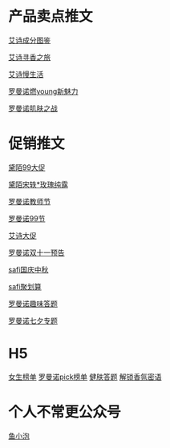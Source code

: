 # 产品卖点推文
[艾诗成分图鉴](https://mp.weixin.qq.com/s?__biz=MzA3Mzk1Mjk5NQ==&mid=2651277310&idx=1&sn=8ecfd70cd7d39adc9563dc4c1e1a5fba&chksm=84f4dc72b38355647160485afddbf1aa1eaa7197127c6f5fc0f4ac0ed0d38dc8d0218263a7de&mpshare=1&scene=1&srcid=12279CxN01njQghTfFZ4wHwm&sharer_sharetime=1609050433016&sharer_shareid=57420bf1b2a8e77744291dca63019ec0&key=edbc4005805c8af7fc27944ab9c40df28704904f07c6d8146e58d1b8ee7301715477dfa66b8b8ad1c6612f5f611326031bd6b5d42e6bb8ac29a7f125b47a8aea22641e5ae747fa5f201937afb7b1aa19e3911c384824d6dfa372fab09ff61b6f5dba63f7764dee94f3c609e846d08ba1632d945bd896118e4201dbb01bfdce62&ascene=1&uin=MjA4MzIzNDg2Mw%3D%3D&devicetype=Windows+10+x64&version=62090529&lang=zh_CN&exportkey=A%2By9Q3vvn23iV8mJ2JeaAbk%3D&pass_ticket=MxagzZCqk5GQdZsB%2BAx4h3gRyblsP1Kb7%2BFmOSEfNQpV0RsI9WiiiXsXgCDTgZCw&wx_header=0)

[艾诗寻香之旅](https://mp.weixin.qq.com/s?__biz=MzA3Mzk1Mjk5NQ==&mid=2651277402&idx=1&sn=dda4e5759bd4e8421280b7e7ef4b3974&chksm=84f4d3d6b3835ac0a48f1de74402599d5b2de450baa0cc25733b8ea49ffd5333555e09c58080&mpshare=1&scene=1&srcid=1227YrlXkOC7bizfihxoHsx0&sharer_sharetime=1609050414897&sharer_shareid=57420bf1b2a8e77744291dca63019ec0&key=77056d225dedf8315313422487a7aedb749b469cd76e1609b27e2ed47ce27eecbf81b9e9718dcc7b3e6df8242068a0556723f74a415f253d0ae48f6a6c04797ecfd8503367573da5adfa57e4da5b68fd00b5e33ab57fa20691dfe0e37310699e576030e8b200b3f6ca44f024b0a93d37966e6010bf0a9aef9b2b58532f566856&ascene=1&uin=MjA4MzIzNDg2Mw%3D%3D&devicetype=Windows+10+x64&version=62090529&lang=zh_CN&exportkey=A%2Faej%2FMY7lE9xKqGFl%2F3O1c%3D&pass_ticket=MxagzZCqk5GQdZsB%2BAx4h3gRyblsP1Kb7%2BFmOSEfNQpV0RsI9WiiiXsXgCDTgZCw&wx_header=0)

[艾诗慢生活](https://mp.weixin.qq.com/s?__biz=MzA3Mzk1Mjk5NQ==&mid=2651277512&idx=1&sn=b37124b52afd1d01e9200e27abd60f68&chksm=84f4d344b3835a5216c4fc5658c17c7e8f7bbae05b488e13ec53cfb4f63e66bce388b12d11a2&mpshare=1&scene=1&srcid=1227NZ59mJCc1i6PTXiSlJLl&sharer_sharetime=1609050460190&sharer_shareid=57420bf1b2a8e77744291dca63019ec0&key=4dac7f99a1c78a0fff8f036352b26eaeba27171d491a5758d27d80d8bc146f611b63398b043be1d6c675cc8b057c7788469f1bf84778c60f494aaea0fb0da6fbb15f8be53571c563694e849c4ff7a9285449b7edd992b3c521ab1b40befd9c76ab19d83f3842976e110fd8f36442b47e4f98f524d28044f32e72503994094351&ascene=1&uin=MjA4MzIzNDg2Mw%3D%3D&devicetype=Windows+10+x64&version=62090529&lang=zh_CN&exportkey=A9KqEeurfuZe6FIDMKWvxlQ%3D&pass_ticket=MxagzZCqk5GQdZsB%2BAx4h3gRyblsP1Kb7%2BFmOSEfNQpV0RsI9WiiiXsXgCDTgZCw&wx_header=0)

[罗曼诺燃young新魅力](https://mp.weixin.qq.com/s?__biz=MzA4Mzk3NDA5NA==&mid=2652932840&idx=1&sn=19c60a54cbdab28e542c5e3d444f930f&chksm=843a6849b34de15f9ac9aff40466aba87ffffa526bad0ae3d2dd300bbfb70ced3076250fcbf7&mpshare=1&scene=1&srcid=1227K37RKPQKuQrwBd0MUD9u&sharer_sharetime=1609050556275&sharer_shareid=57420bf1b2a8e77744291dca63019ec0&key=77056d225dedf831e83b024e88c22c471cc065a995e827774bc0965c275a690284d96a30fcc8945d3729ef6871da7755cec8777d740be46fe25317cfb296e22ce89f9c5fd5040b57a000779569c638abee9bcd74223b9ed04d0f79ca94e283360626bbbce323206cb106ece7e6128718dca14b737f4069b65db48348e42e7974&ascene=1&uin=MjA4MzIzNDg2Mw%3D%3D&devicetype=Windows+10+x64&version=62090529&lang=zh_CN&exportkey=A00%2F2ibY%2BzQhstMNd%2FZs%2BkQ%3D&pass_ticket=MxagzZCqk5GQdZsB%2BAx4h3gRyblsP1Kb7%2BFmOSEfNQpV0RsI9WiiiXsXgCDTgZCw&wx_header=0)

[罗曼诺肌肤之战](https://mp.weixin.qq.com/s?__biz=MzA4Mzk3NDA5NA==&mid=2652932406&idx=1&sn=b762abfc6987ae1aa1428bc4797bdcf6&chksm=843a6b97b34de281bd3c6d96e1d03fef6a90d43a17c75a1c17949737fa31b87fb3c46ca1c86f&mpshare=1&scene=1&srcid=12274hbRKM7ReAHyma9mAFmu&sharer_sharetime=1609053477657&sharer_shareid=57420bf1b2a8e77744291dca63019ec0&key=4dac7f99a1c78a0f598f25bc5c85619f819027d10fb6825d833ee52c1ceed3bff3baf38fa344950dc6994ea71b4d0759162ab71e34a6dfe1d5534f516a277c3922252ba5035a1b2b65d49ae7e05757aece4919fb7d11f8bd031683eca3278a7dee687bdc889371b0fc4262013d614481a4b63019d77b065bc98b9a06f3f95bfd&ascene=1&uin=MjA4MzIzNDg2Mw%3D%3D&devicetype=Windows+10+x64&version=62090529&lang=zh_CN&exportkey=A5hd3rWyqDZGhTTPojPfvRM%3D&pass_ticket=MxagzZCqk5GQdZsB%2BAx4h3gRyblsP1Kb7%2BFmOSEfNQpV0RsI9WiiiXsXgCDTgZCw&wx_header=0)

# 促销推文
[黛陌99大促](https://mp.weixin.qq.com/s?__biz=MzA5MDk1MTk2OQ==&mid=2650340284&idx=1&sn=f4c3c947fffebff87973052187dc1ff9&chksm=880f83f2bf780ae4f1fc72eb7bc4913851fd092c924a45b1669cb564f831dd1034d61549db3c&mpshare=1&scene=1&srcid=1227HY3THdLWhACxT2twIgxD&sharer_sharetime=1609050642137&sharer_shareid=57420bf1b2a8e77744291dca63019ec0&key=edbc4005805c8af7955bf50624d8950ea70a945fa5d0db99f51121c778fdc0b507a4307e349808bb491d200e797f9fbcb635b6d73555e5f2531bd73efeabae6aaf2f33d588f9d8a42de1944dc7eeb9e76eac6753c5c54a7e0fa6cdfd274950d941219a30bdfd3743e1096349b98ec00660b4ed7f26033d79769b756267ab8fcb&ascene=1&uin=MjA4MzIzNDg2Mw%3D%3D&devicetype=Windows+10+x64&version=62090529&lang=zh_CN&exportkey=A2v6WZ9X60SwqI%2FqhJMs8ak%3D&pass_ticket=MxagzZCqk5GQdZsB%2BAx4h3gRyblsP1Kb7%2BFmOSEfNQpV0RsI9WiiiXsXgCDTgZCw&wx_header=0)

[黛陌宋轶*玫瑰纯露](https://mp.weixin.qq.com/s?__biz=MzA5MDk1MTk2OQ==&mid=2650340430&idx=1&sn=4ad1018a0749c9f37547536bae70f039&chksm=880f8400bf780d16e98139730753eb3efb6d8dea7ecf851b18de04fb2bc3549a1d91107bc87f&mpshare=1&scene=1&srcid=1227zB8DqlqBqDouOoSjwF0c&sharer_sharetime=1609050629074&sharer_shareid=57420bf1b2a8e77744291dca63019ec0&key=4dac7f99a1c78a0fdc447fc0977f822f5644307168121d3315f90499acf2cb62aebaa8705baa13c22835c50b0cf10078de8681b96ee179b8ec8d3caf8c1716b3a8b9180f4dc1ca4d6c50d928fa953a5dfa37f74fc8d0b38904cded57e93b31ad6c215edb7f85d216f948754461e38f8cdff4072ef745cd6b20ba78fb212c128b&ascene=1&uin=MjA4MzIzNDg2Mw%3D%3D&devicetype=Windows+10+x64&version=62090529&lang=zh_CN&exportkey=A%2FTp956q7UXICh%2FzbD5tC%2FE%3D&pass_ticket=MxagzZCqk5GQdZsB%2BAx4h3gRyblsP1Kb7%2BFmOSEfNQpV0RsI9WiiiXsXgCDTgZCw&wx_header=0)

[罗曼诺教师节](https://mp.weixin.qq.com/s?__biz=MzA4Mzk3NDA5NA==&mid=2652932658&idx=1&sn=f7531b059886c983a1d401c6e402dca0&chksm=843a6893b34de18548875d2d460c815e63b5941338ef02ee2dffbfbf45917b2d020a77b1740b&mpshare=1&scene=1&srcid=1227w7gDseP6LZjKUkjXJB0E&sharer_sharetime=1609050577026&sharer_shareid=57420bf1b2a8e77744291dca63019ec0&key=77056d225dedf83100e3ec0bae87150097da39e7aa1f345111cd2220acfae136cae75b0a28d2d5121513eaa9a30cb5dbc414309e20774eb40ed7bff28f4c655da82ee704120268676f7a09105e74fbe998bdc403a86077af234f3c0ae970c847865796db7ab438714f0067817102c3b0182dee55cab5e0f0a0b00661759d3f25&ascene=1&uin=MjA4MzIzNDg2Mw%3D%3D&devicetype=Windows+10+x64&version=62090529&lang=zh_CN&exportkey=Ax%2BmrI088rQLQLRmWvjvInQ%3D&pass_ticket=MxagzZCqk5GQdZsB%2BAx4h3gRyblsP1Kb7%2BFmOSEfNQpV0RsI9WiiiXsXgCDTgZCw&wx_header=0)

[罗曼诺99节](https://mp.weixin.qq.com/s?__biz=MzA4Mzk3NDA5NA==&mid=2652932608&idx=1&sn=2b8d8f5151a594d7a36f01b85a396c25&chksm=843a68a1b34de1b765ada7135d87db32fd0517e10e1c0ccb0a1f44d1caecae02e0b0e4a98790&mpshare=1&scene=1&srcid=1227kcg63N33g2B2vHqQY5of&sharer_sharetime=1609050592319&sharer_shareid=57420bf1b2a8e77744291dca63019ec0&key=edbc4005805c8af716bcb6846d1dae2023247b927b51cf76e5531f0deca2fdce9629f61de9f8e683cb28768adfc05a0f59087f4904ba4efb0be71b0c3eac74e3b87d2341b538f80cec08a622488ca8bc0558492bc74e050dcae7d86ab87ad0ed8e72967fb57f4ca31b58029a719f4bace245bf2a254c410aee5f25b7504474ab&ascene=1&uin=MjA4MzIzNDg2Mw%3D%3D&devicetype=Windows+10+x64&version=62090529&lang=zh_CN&exportkey=A1Js3b7bxvbWVykxWelX%2Bto%3D&pass_ticket=MxagzZCqk5GQdZsB%2BAx4h3gRyblsP1Kb7%2BFmOSEfNQpV0RsI9WiiiXsXgCDTgZCw&wx_header=0)

[艾诗大促](https://mp.weixin.qq.com/s?__biz=MzA3Mzk1Mjk5NQ==&mid=2651277616&idx=1&sn=0ec0de9ed4c8f00c8face8fc5c1da475&chksm=84f4d2bcb3835baa3e89a4a2f62d79c89bc5151a913004bcae20809ac4c7a069cca9f3bff926&mpshare=1&scene=1&srcid=1227j3QwdFMJVJZtee1N3IQ4&sharer_sharetime=1609050470125&sharer_shareid=57420bf1b2a8e77744291dca63019ec0&key=13680a00d1a03ddaf64f33652625fdb951c78f140c528801cf370a023e37b6a6a7098ae4fae91fed035d77b6ffc25c71fd3739da01554646fba9a8be3f5eb58c472b85e60d10a611d6df021093e9eee6299b68ecc9fe33b175d096145ff3024738c7fe01495bbfedb2a5df6582ecea3ee4dd999e559c700da5f797da3b9a24c2&ascene=1&uin=MjA4MzIzNDg2Mw%3D%3D&devicetype=Windows+10+x64&version=62090529&lang=zh_CN&exportkey=A8GhzQP9HzHiifk%2BPe9%2BYsw%3D&pass_ticket=MxagzZCqk5GQdZsB%2BAx4h3gRyblsP1Kb7%2BFmOSEfNQpV0RsI9WiiiXsXgCDTgZCw&wx_header=0)

[罗曼诺双十一预告](https://mp.weixin.qq.com/s?__biz=MzA4Mzk3NDA5NA==&mid=2652932911&idx=1&sn=b2646b70ce6e1ec56e7ea10fd32a07b0&chksm=843a698eb34de098a2eefbe6a477c544bd0601b7baf094583c6b8b2be6499028e931c1b228ae&mpshare=1&scene=1&srcid=1227B5JU6mimdzafdjHRwnXB&sharer_sharetime=1609050548078&sharer_shareid=57420bf1b2a8e77744291dca63019ec0&key=137a17d30673c183223a373c45bc7302ac94d4953842562cec6c275ed64af367629a09978bbb1a2be199256cf68541afc9dc098cc905af34d798bdb7f9204ad963260b35059588f461afae26afeb3eff08a969e361b98980ef1616762e5bae34b6ed34585f602da3f0d14bbc4520860be9ecca17b8d233d912d03482ef1c2a52&ascene=1&uin=MjA4MzIzNDg2Mw%3D%3D&devicetype=Windows+10+x64&version=62090529&lang=zh_CN&exportkey=A%2F%2BlsMXDVxKM8DN28ZLN71U%3D&pass_ticket=MxagzZCqk5GQdZsB%2BAx4h3gRyblsP1Kb7%2BFmOSEfNQpV0RsI9WiiiXsXgCDTgZCw&wx_header=0)

[safi国庆中秋](https://mp.weixin.qq.com/s?__biz=MzIxNzc2MzMyMg==&mid=2247484912&idx=1&sn=541419eb3118a879b52d766cd7c63a3d&chksm=97f59965a08210735a808b8da64b5076beba45d8fa404fb3f97748a05808c5f6197b13dc5fc2&mpshare=1&scene=1&srcid=1227iwi6A51RvRxtOlwFxDDy&sharer_sharetime=1609053371953&sharer_shareid=57420bf1b2a8e77744291dca63019ec0&key=4dac7f99a1c78a0f2d6b1edc6d77462579f2b95ad53ea9133973219fce0a5e2f6b362f5111a128ae212d36cb6c484f5aeb79d188bd946551337390c06ea56c92658a24d8d759a693dadb15f35612c2c6d4e1ab9e5fad3f9bebab619bbb4d2ff3caa75ee533cfc027ad02fd4d3ad3b25d8286c6769ab886348ab8443b94acabcc&ascene=1&uin=MjA4MzIzNDg2Mw%3D%3D&devicetype=Windows+10+x64&version=62090529&lang=zh_CN&exportkey=A9AhRNJ9EUdgMcJHl52cCEY%3D&pass_ticket=MxagzZCqk5GQdZsB%2BAx4h3gRyblsP1Kb7%2BFmOSEfNQpV0RsI9WiiiXsXgCDTgZCw&wx_header=0)

[safi聚划算](https://mp.weixin.qq.com/s?__biz=MzIxNzc2MzMyMg==&mid=2247484817&idx=1&sn=e55a0be49ecc963c56d2a7bf6516bd79&chksm=97f59904a08210120b526eb24155417a305122af7aa2888de9eff266498d4a094e1cff7c0e97&mpshare=1&scene=1&srcid=12279z5s8hKorPvsvJwgQbmy&sharer_sharetime=1609053392559&sharer_shareid=57420bf1b2a8e77744291dca63019ec0&key=9772f77e9c216c77144dc830b30b0a7121a1044966f8588b38cd05b1434fd4988d54e08adca844e03def3f0f2706418cccab04e0f767434d560bfd3fc9670d6e56a14bdaed51b7afb81a942a469670b664e5af8fce2d4420df795e7ca62ffae70a4b9cdf7fa5bccb8ad9c37fcb5c374b53c888013eb4cc8e3d622695c907b572&ascene=1&uin=MjA4MzIzNDg2Mw%3D%3D&devicetype=Windows+10+x64&version=62090529&lang=zh_CN&exportkey=A7Pxc0lKqObtLAfMp7%2B8hu8%3D&pass_ticket=MxagzZCqk5GQdZsB%2BAx4h3gRyblsP1Kb7%2BFmOSEfNQpV0RsI9WiiiXsXgCDTgZCw&wx_header=0)

[罗曼诺趣味答题](https://mp.weixin.qq.com/s?__biz=MzA4Mzk3NDA5NA==&mid=2652932680&idx=1&sn=2cd4a9ac67321b1875594b328482e36e&chksm=843a68e9b34de1ff069ac7f55b37042b873112630d60e4e9c1ec4847954e0f77aabebb13bd35&mpshare=1&scene=1&srcid=1227HonZaZWPAUWutqKINOVs&sharer_sharetime=1609053444434&sharer_shareid=57420bf1b2a8e77744291dca63019ec0&key=13680a00d1a03ddae2e2fb7495ddc0eb76fb9bfb180429b05a56da34278f47cce49e1a6835ab88f9de1f7e745bb07d7388824d8c9f8f340b0e833168dd6b0ed77e1d15a646506c9989540a4cf75d94e8b9c4c74df72031f6efc176406045fdd83e295c449619665997a24f2c56fca90b2618a6af496bcf160511c5a9f92e6995&ascene=1&uin=MjA4MzIzNDg2Mw%3D%3D&devicetype=Windows+10+x64&version=62090529&lang=zh_CN&exportkey=A7LQYR9e8426bgFaW%2B%2FXTCk%3D&pass_ticket=MxagzZCqk5GQdZsB%2BAx4h3gRyblsP1Kb7%2BFmOSEfNQpV0RsI9WiiiXsXgCDTgZCw&wx_header=0)

[罗曼诺七夕专题](https://mp.weixin.qq.com/s?__biz=MzA4Mzk3NDA5NA==&mid=2652932465&idx=1&sn=7016ae2fa595c0a02b7451c06df22185&chksm=843a6bd0b34de2c662cef12f72330cdbd4ce63e27e4784cca5d1bfb6cef4286d587af08f136a&mpshare=1&scene=1&srcid=12277ykbzWo0oD691INYOi9y&sharer_sharetime=1609053455700&sharer_shareid=57420bf1b2a8e77744291dca63019ec0&key=9772f77e9c216c77e23c5a72982777469ea83f1e350a5a2276f841c97745c3cb6f6b07a1097947ac8fb87065d286f03fa59143145f639c81c2b6eb6811d6138da8133bf6dccb3815747ddc6d88677ef93eabb9e2db2891ca9aabee7b2c7135e3b8f4bedad4552f97708cac7f9817dd4b9ff0df227dfe36b04999200b5fd00bbb&ascene=1&uin=MjA4MzIzNDg2Mw%3D%3D&devicetype=Windows+10+x64&version=62090529&lang=zh_CN&exportkey=Axt0AXhsIMM1AyDfeTTygeo%3D&pass_ticket=MxagzZCqk5GQdZsB%2BAx4h3gRyblsP1Kb7%2BFmOSEfNQpV0RsI9WiiiXsXgCDTgZCw&wx_header=0)

# H5
[女生榜单](http://45p2t2.epub360.cn/v2/manage/book/mzxp0c/)
[罗曼诺pick榜单](http://45p2t2.epub360.cn/v2/manage/book/vhlqis/)
[健肤答题](http://45p2t2.epub360.cn/v2/manage/book/q2azi5/)
[解锁香氛密语](http://45p2t2.epub360.cn/v2/manage/book/fmrn5c/)

# 个人不常更公众号
[鱼小泡](http://mp.weixin.qq.com/mp/getmasssendmsg?__biz=MzU2NDcyMTYzNQ==#wechat_webview_type=1&wechat_redirect)
